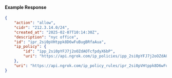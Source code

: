 <!-- Code generated for API Clients. DO NOT EDIT. -->

#### Example Response

```json
{
	"action": "allow",
	"cidr": "212.3.14.0/24",
	"created_at": "2025-02-07T10:14:30Z",
	"description": "nyc office",
	"id": "ipr_2si0pVHtppk8D6wFuBugBRfaAua",
	"ip_policy": {
		"id": "ipp_2si0pYFJ7j2oOZdAOTcfpdyX6bP",
		"uri": "https://api.ngrok.com/ip_policies/ipp_2si0pYFJ7j2oOZdAOTcfpdyX6bP"
	},
	"uri": "https://api.ngrok.com/ip_policy_rules/ipr_2si0pVHtppk8D6wFuBugBRfaAua"
}
```
